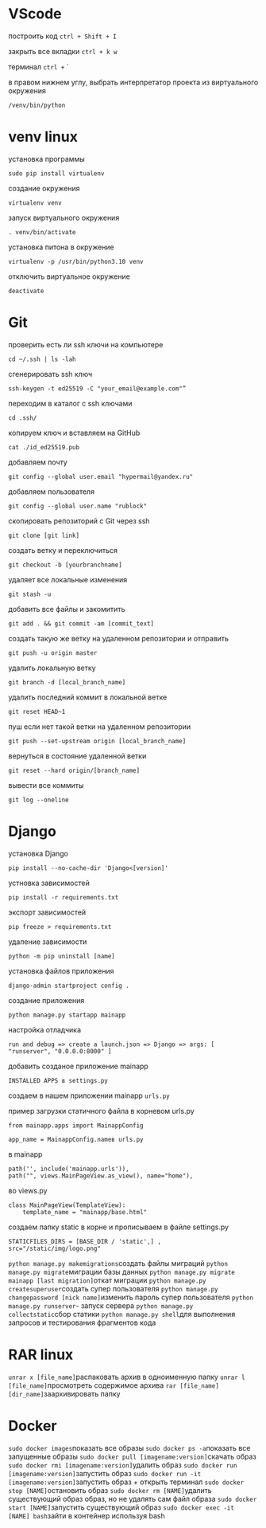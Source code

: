 ﻿# VScode
построить код
`
ctrl + Shift + I
`

закрыть все вкладки
`
ctrl + k w
`

терминал 
`
ctrl + ` 
`

в правом нижнем углу, выбрать интерпретатор проекта из виртуального окружения 
```
/venv/bin/python
```

# venv linux
установка программы
```
sudo pip install virtualenv
```
создание окружения
```
virtualenv venv
```
запуск виртуального окружения
```
. venv/bin/activate
```
установка питона в окружение
```
virtualenv -p /usr/bin/python3.10 venv
```
отключить виртуальное окружение
```
deactivate
```

# Git
проверить есть ли ssh ключи на компьютере
```
cd ~/.ssh | ls -lah
```
сгенерировать ssh ключ
```
ssh-keygen -t ed25519 -C "your_email@example.com"”
```
переходим в каталог с ssh ключами
```
cd .ssh/
```
копируем ключ и вставляем на GitHub
```
cat ./id_ed25519.pub
```
добавляем почту
```
git config --global user.email "hypermail@yandex.ru"
```
добавляем пользователя
```
git config --global user.name "rublock"
```
скопировать репозиторий с Git через ssh
```
git clone [git link]
```
создать ветку и переключиться
```
git checkout -b [yourbranchname]
```
удаляет все локальные изменения
```
git stash -u
```
добавить все файлы и закомитить
```
git add . && git commit -am [commit_text]
```
создать такую же ветку на удаленном репозитории и отправить
```
git push -u origin master
```
удалить локальную ветку
```
git branch -d [local_branch_name]
```
удалить последний коммит в локальной ветке
```
git reset HEAD~1
```
пуш если нет такой ветки на удаленном репозитории
```
git push --set-upstream origin [local_branch_name]
```
вернуться в состояние удаленной ветки
```
git reset --hard origin/[branch_name]
``` 
вывести все коммиты
```
git log --oneline
```


# Django
установка Django
```
pip install --no-cache-dir 'Django<[version]'
```
устновка зависимостей
```
pip install -r requirements.txt
```
экспорт зависимостей
```
pip freeze > requirements.txt
```
удаление зависимости
```
python -m pip uninstall [name]
```
установка файлов приложения
```
django-admin startproject config .
```
создание приложения
```
python manage.py startapp mainapp
```
настройка отладчика
```
run and debug => create a launch.json => Django => args: [ "runserver", "0.0.0.0:8000" ]
```
добавить созданое приложение mainapp
```
INSTALLED APPS в settings.py
```
создаем в нашем приложении mainapp
`
urls.py
`

пример загрузки статичного файла в корневом urls.py
```
from mainapp.apps import MainappConfig 

app_name = MainappConfig.nameв urls.py
```
в mainapp
```
path('', include('mainapp.urls')),
path("", views.MainPageView.as_view(), name="home"),
```
во views.py
```
class MainPageView(TemplateView): 
    template_name = "mainapp/base.html"
```
создаем папку static в корне и прописываем в файле settings.py
```
STATICFILES_DIRS = [BASE_DIR / 'static',] , 
src="/static/img/logo.png"
``` 

```python manage.py makemigrations```создать файлы миграций
```python manage.py migrate```миграции базы данных
```python manage.py migrate mainapp [last migration]```откат миграции
```python manage.py createsuperuser```создать супер пользователя
```python manage.py changepassword [nick name]```изменить пароль супер пользователя
```python manage.py runserver```- запуск сервера
```python manage.py collectstatic```сбор статики
```python manage.py shell```для выполнения запросов и тестирования фрагментов кода

# RAR linux
```unrar x [file_name]```распаковать архив в одноименную папку
```unrar l [file_name]```просмотреть содержимое архива
```rar [file_name] [dir_name]```заархивировать папку 



# Docker
```sudo docker images```показать все образы
```sudo docker ps -a```показать все запущенные образы
```sudo docker pull [imagename:version]```скачать образ
```sudo docker rmi [imagename:version]```удалить образ
```sudo docker run [imagename:version]```запустить образ
```sudo docker run -it [imagename:version]```запустить образ + открыть терминал
```sudo docker stop [NAME]```остановить образ
```sudo docker rm [NAME]```удалить существующий образ образ, но не удалять сам файл образа
```sudo docker start [NAME]```запустить существующий образ
```sudo docker exec -it [NAME] bash```зайти в контейнер используя bash
